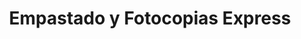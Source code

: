 ---
title: "Empastado y Fotocopias Express"
url: /ciudad-de-panama/empastado-y-fotocopias-express/
shop: copyshop
---